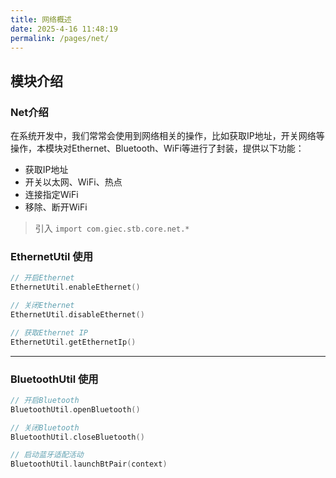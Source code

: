 ```yaml
---
title: 网络概述
date: 2025-4-16 11:48:19
permalink: /pages/net/
---
```

## 模块介绍

### Net介绍

在系统开发中，我们常常会使用到网络相关的操作，比如获取IP地址，开关网络等操作，本模块对Ethernet、Bluetooth、WiFi等进行了封装，提供以下功能：

- 获取IP地址
- 开关以太网、WiFi、热点
- 连接指定WiFi
- 移除、断开WiFi

> 引入 `import com.giec.stb.core.net.*`

### EthernetUtil 使用

```kotlin
// 开启Ethernet
EthernetUtil.enableEthernet()

// 关闭Ethernet
EthernetUtil.disableEthernet()

// 获取Ethernet IP
EthernetUtil.getEthernetIp()
```

-------------------------------------------------------------------

### BluetoothUtil 使用

```kotlin
// 开启Bluetooth
BluetoothUtil.openBluetooth()

// 关闭Bluetooth
BluetoothUtil.closeBluetooth()

// 启动蓝牙适配活动
BluetoothUtil.launchBtPair(context)
```
